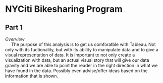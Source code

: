 # NYCiti Bikesharing Program
## Part 1
_Overview_<br>
&nbsp;&nbsp;&nbsp;&nbsp;&nbsp;The purpose of this analysis is to get us comforatble with Tableau. Not only with its fuctionality, but with its ability to manipulate data and to give a visual representation of data. It is important to not only create a visualization with data, but an actual visual story that will give our data gravity and we are able to point the reader in the right direction in what we have found in the data. Possibly even advise/offer ideas based on the information that is shown.

